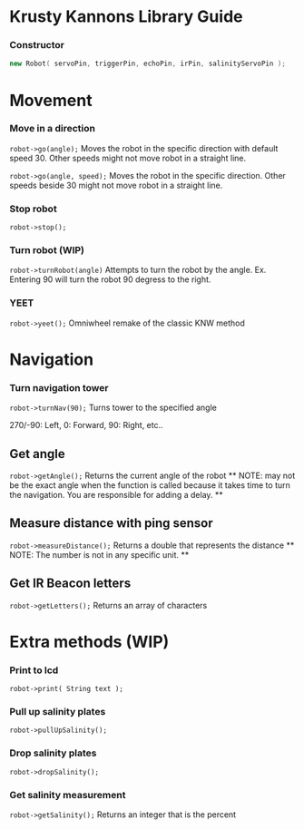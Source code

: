 # Krusty Kannons Library Guide

### Constructor
```c++
new Robot( servoPin, triggerPin, echoPin, irPin, salinityServoPin );
```

# Movement
### Move in a direction
`robot->go(angle);`
Moves the robot in the specific direction with default speed 30. Other speeds might not move robot in a straight line.

`robot->go(angle, speed);`
Moves the robot in the specific direction. Other speeds beside 30 might not move robot in a straight line.

### Stop robot
`robot->stop();`

### Turn robot (WIP)
`robot->turnRobot(angle)`
Attempts to turn the robot by the angle. Ex. Entering 90 will turn the robot 90 degress to the right. 

### YEET
`robot->yeet();`
Omniwheel remake of the classic KNW method

# Navigation
### Turn navigation tower
`robot->turnNav(90);`
Turns tower to the specified angle

270/-90: Left, 0: Forward, 90: Right, etc..

## Get angle
`robot->getAngle();`
Returns the current angle of the robot
** NOTE: may not be the exact angle when the function is called because it takes time to turn the navigation. You are responsible for adding a delay. **

## Measure distance with ping sensor
`robot->measureDistance();`
Returns a double that represents the distance
** NOTE: The number is not in any specific unit. **

## Get IR Beacon letters
`robot->getLetters();`
Returns an array of characters


# Extra methods (WIP)
### Print to lcd
`robot->print( String text );`

### Pull up salinity plates
`robot->pullUpSalinity();`

### Drop salinity plates
`robot->dropSalinity();`

### Get salinity measurement
`robot->getSalinity();`
Returns an integer that is the percent
